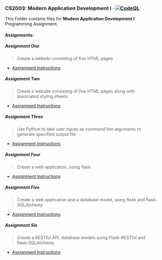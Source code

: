 ### CS2003: Modern Application Development I &middot; [![CodeQL](https://github.com/flxcp/iitm.bs/actions/workflows/codeql.yml/badge.svg)](https://github.com/flxcp/iitm.bs/actions/workflows/codeql.yml)

This Folder contains files for **Modern Application Development I** Programming Assignment.

#### Assignments:

##### Assignment One

> Create a website consisting of five HTML pages

- [Assignment Instructions](Assignment%201/Lab.Assignment.pdf)

##### Assignment Two

> Create a website consisting of five HTML pages along with associated styling
> sheets

- [Assignment Instructions](Assignment%202/Lab.Assignment.pdf)

##### Assignment Three

> Use Python to take user inputs as command line arguments to generate specified output file

- [Assignment Instructions](Assignment%203/Lab.Assignment.pdf)

##### Assignment Four

> Create a web application, using flask

- [Assignment Instructions](Assignment%204/Lab.Assignment.pdf)

##### Assignment Five

> Create a web application and a database model, using flask and flask-SQLAlchemy

- [Assignment Instructions](Assignment%205/Lab.Assignment.pdf)

##### Assignment Six

> Create a RESTful API, database models using Flask-RESTful and flask-SQLAlchemy

- [Assignment Instructions](Assignment%206/Lab.Assignment.yaml)
